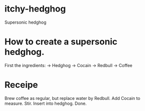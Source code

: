 # itchy-hedghog
Supersonic hedghog

# How to create a supersonic hedghog. 
First the ingredients:
-> Hedghog
-> Cocain
-> Redbull
-> Coffee

# Receipe
Brew coffee as regular, but replace water by Redbull. Add Cocain to measure. Stir. Insert into hedghog. Done.
